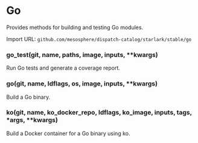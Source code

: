 
# Go

Provides methods for building and testing Go modules.

Import URL: `github.com/mesosphere/dispatch-catalog/starlark/stable/go`

### go_test(git, name, paths, image, inputs, **kwargs)


Run Go tests and generate a coverage report.


### go(git, name, ldflags, os, image, inputs, **kwargs)


Build a Go binary.


### ko(git, name, ko_docker_repo, ldflags, ko_image, inputs, tags, *args, **kwargs)


Build a Docker container for a Go binary using ko.



